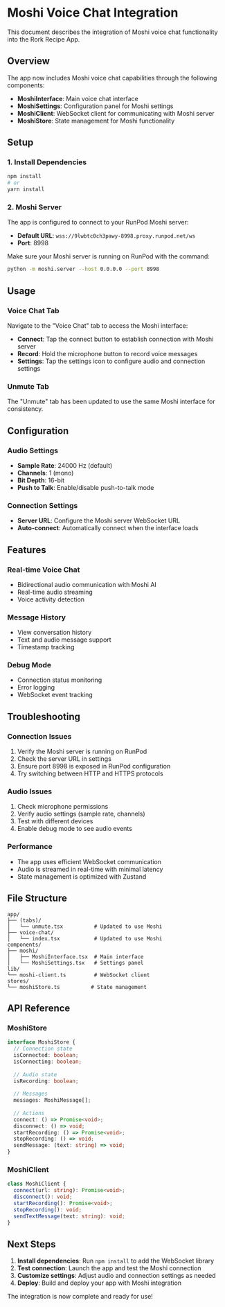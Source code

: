 # Moshi Voice Chat Integration

This document describes the integration of Moshi voice chat functionality into the Rork Recipe App.

## Overview

The app now includes Moshi voice chat capabilities through the following components:
- **MoshiInterface**: Main voice chat interface
- **MoshiSettings**: Configuration panel for Moshi settings
- **MoshiClient**: WebSocket client for communicating with Moshi server
- **MoshiStore**: State management for Moshi functionality

## Setup

### 1. Install Dependencies

```bash
npm install
# or
yarn install
```

### 2. Moshi Server

The app is configured to connect to your RunPod Moshi server:
- **Default URL**: `wss://9lwbtc0ch3pawy-8998.proxy.runpod.net/ws`
- **Port**: 8998

Make sure your Moshi server is running on RunPod with the command:
```bash
python -m moshi.server --host 0.0.0.0 --port 8998
```

## Usage

### Voice Chat Tab
Navigate to the "Voice Chat" tab to access the Moshi interface:
- **Connect**: Tap the connect button to establish connection with Moshi server
- **Record**: Hold the microphone button to record voice messages
- **Settings**: Tap the settings icon to configure audio and connection settings

### Unmute Tab
The "Unmute" tab has been updated to use the same Moshi interface for consistency.

## Configuration

### Audio Settings
- **Sample Rate**: 24000 Hz (default)
- **Channels**: 1 (mono)
- **Bit Depth**: 16-bit
- **Push to Talk**: Enable/disable push-to-talk mode

### Connection Settings
- **Server URL**: Configure the Moshi server WebSocket URL
- **Auto-connect**: Automatically connect when the interface loads

## Features

### Real-time Voice Chat
- Bidirectional audio communication with Moshi AI
- Real-time audio streaming
- Voice activity detection

### Message History
- View conversation history
- Text and audio message support
- Timestamp tracking

### Debug Mode
- Connection status monitoring
- Error logging
- WebSocket event tracking

## Troubleshooting

### Connection Issues
1. Verify the Moshi server is running on RunPod
2. Check the server URL in settings
3. Ensure port 8998 is exposed in RunPod configuration
4. Try switching between HTTP and HTTPS protocols

### Audio Issues
1. Check microphone permissions
2. Verify audio settings (sample rate, channels)
3. Test with different devices
4. Enable debug mode to see audio events

### Performance
- The app uses efficient WebSocket communication
- Audio is streamed in real-time with minimal latency
- State management is optimized with Zustand

## File Structure

```
app/
├── (tabs)/
│   └── unmute.tsx          # Updated to use Moshi
├── voice-chat/
│   └── index.tsx           # Updated to use Moshi
components/
├── moshi/
│   ├── MoshiInterface.tsx  # Main interface
│   └── MoshiSettings.tsx   # Settings panel
lib/
└── moshi-client.ts         # WebSocket client
stores/
└── moshiStore.ts          # State management
```

## API Reference

### MoshiStore
```typescript
interface MoshiStore {
  // Connection state
  isConnected: boolean;
  isConnecting: boolean;
  
  // Audio state
  isRecording: boolean;
  
  // Messages
  messages: MoshiMessage[];
  
  // Actions
  connect: () => Promise<void>;
  disconnect: () => void;
  startRecording: () => Promise<void>;
  stopRecording: () => void;
  sendMessage: (text: string) => void;
}
```

### MoshiClient
```typescript
class MoshiClient {
  connect(url: string): Promise<void>;
  disconnect(): void;
  startRecording(): Promise<void>;
  stopRecording(): void;
  sendTextMessage(text: string): void;
}
```

## Next Steps

1. **Install dependencies**: Run `npm install` to add the WebSocket library
2. **Test connection**: Launch the app and test the Moshi connection
3. **Customize settings**: Adjust audio and connection settings as needed
4. **Deploy**: Build and deploy your app with Moshi integration

The integration is now complete and ready for use!
